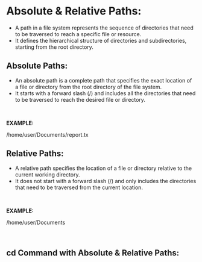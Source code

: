 # Absolute & Relative Paths:

- A path in a file system represents the sequence of directories that need to be traversed to reach a specific file or resource.  
- It defines the hierarchical structure of directories and subdirectories, starting from the root directory.  

## Absolute Paths:
- An absolute path is a complete path that specifies the exact location of a file or directory from the root directory of the file system.   
- It starts with a forward slash (/) and includes all the directories that need to be traversed to reach the desired file or directory. 
<br>

**EXAMPLE:**

/home/user/Documents/report.tx

## Relative Paths:
- A relative path specifies the location of a file or directory relative to the current working directory.  
- It does not start with a forward slash (/) and only includes the directories that need to be traversed from the current location.
<br>

**EXAMPLE:**

/home/user/Documents

<br>

## cd Command with Absolute & Relative Paths:
